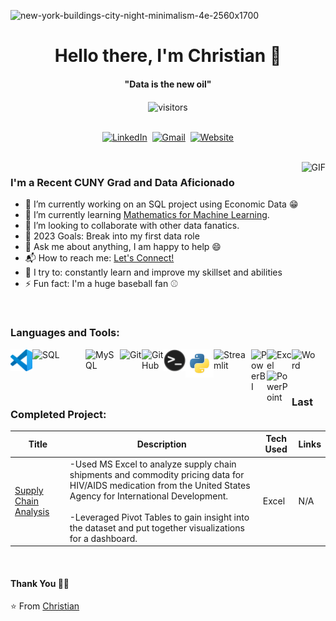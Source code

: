   <!-- [![Matrix SVG](https://raw.githubusercontent.com/rodrigograca31/rodrigograca31/master/matrix.svg)](https://www.youtube.com/watch?v=SDkAGkd4NLc) -->
<!-- cyberpunk ![bc87e5124f8d2cfe810d403adc96ad01](https://user-images.githubusercontent.com/103148784/228347853-6f82750e-f4ce-4cbb-b419-aabd1def69d9.gif) -->
<!-- ![nyc](https://user-images.githubusercontent.com/103148784/228350087-8d9b3704-1521-45b9-ae68-ff505fe3e0ec.gif) -->
![new-york-buildings-city-night-minimalism-4e-2560x1700](https://user-images.githubusercontent.com/103148784/228442039-9358206b-686f-4ec5-8780-c82194dd2d3d.jpg)
<p>
  <h1 align="center"><b>Hello there, I'm Christian 👋</b></h1>
</p>

<p>
  <h4 align="center"><b>"Data is the new oil"</b></h4>
</p>

<p align="center">
    <img align="center" alt="visitors" src="https://komarev.com/ghpvc/?username=chrisf03" />
</p>

<p align="center">
<br>
<!-- <a href="https://www.facebook.com/smarty.saisumanth"><img src="https://img.shields.io/badge/facebook-%231877F2.svg?&style=for-the-badge&logo=facebook&logoColor=white" alt="Facebook" /></a>&nbsp; --> 
<!-- <a href="https://instagram.com/the.cs.geek?igshid=1mamru7aa53b2"><img src="https://img.shields.io/badge/instagram-%23E4405F.svg?&style=for-the-badge&logo=instagram&logoColor=white" alt="Instagram" /></a>&nbsp; -->
<a href="https://www.linkedin.com/in/chrisf03"><img src="https://img.shields.io/badge/linkedin-%230077B5.svg?&style=for-the-badge&logo=linkedin&logoColor=white" alt="LinkedIn" /></a>&nbsp;
<a href="mailto:fernandez.christian13@gmail.com"><img src="https://img.shields.io/badge/gmail-%23D14836.svg?&style=for-the-badge&logo=google&logoColor=white" alt="Gmail"/></a>&nbsp;
<a href="https://chrisf03.github.io/ChristiansPortfolio/"><img alt="Website" src="https://img.shields.io/badge/Portfolio-lightblue.svg?&style=for-the-badge&logo=github&logoColor=black"></a>
</p>

<br>

<img align="right" height="270px" alt="GIF" src="https://i.pinimg.com/originals/e4/26/70/e426702edf874b181aced1e2fa5c6cde.gif" />

### I'm a Recent CUNY Grad and Data Aficionado
- 🔭 I’m currently working on an SQL project using Economic Data :grin:
- 🌱 I’m currently learning [Mathematics for Machine Learning](https://www.coursera.org/specializations/mathematics-machine-learning).
- 👯 I’m looking to collaborate with other data fanatics. 
- 🥅 2023 Goals: Break into my first data role 
- 💬 Ask me about anything, I am happy to help :smile:
- 📬 How to reach me: [Let's Connect!](https://www.linkedin.com/in/chrisf03/)
- 🧗 I try to: constantly learn and improve my skillset and abilities
- ⚡ Fun fact: I'm a huge baseball fan :baseball:

<br>

### Languages and Tools: 

<img align="left" alt="Visual Studio Code" width="35px" src="https://raw.githubusercontent.com/github/explore/80688e429a7d4ef2fca1e82350fe8e3517d3494d/topics/visual-studio-code/visual-studio-code.png" />
<img align="left" alt="SQL" width="85px" src="https://cdn.svgporn.com/logos/sqlite.svg" />
<img align="left" alt="MySQL" width="55px" src="https://cdn.svgporn.com/logos/mysql.svg" />
<img align="left" alt="Git" width="35px" src="https://cdn.svgporn.com/logos/git-icon.svg" />
<img align="left" alt="GitHub" width="35px" src="https://cdn-icons-png.flaticon.com/512/25/25231.png" />
<img align="left" alt="Terminal" width="35px" src="https://raw.githubusercontent.com/github/explore/80688e429a7d4ef2fca1e82350fe8e3517d3494d/topics/terminal/terminal.png" />
<img align="left" alt="Python" width="45px" src="https://raw.githubusercontent.com/github/explore/80688e429a7d4ef2fca1e82350fe8e3517d3494d/topics/python/python.png" />
<img align="left" alt="Streamlit" width="60px" src="https://streamlit.io/images/brand/streamlit-mark-color.svg"
<img align="left" alt="Tableau" width="35px" src="https://cdn.svgporn.com/logos/tableau-icon.svg" />
<img align="left" alt="PowerBI" width="25px" src="https://cdn.svgporn.com/logos/microsoft-power-bi.svg" />
<img align="left" alt="Excel" width="40px" src="https://seeklogo.com/images/M/microsoft-excel-logo-F8C90B4427-seeklogo.com.png" />
<img align="left" alt="Word" width="40px" src="https://upload.wikimedia.org/wikipedia/commons/thumb/f/fd/Microsoft_Office_Word_%282019%E2%80%93present%29.svg/1101px-Microsoft_Office_Word_%282019%E2%80%93present%29.svg.png" />
<img align="left" alt="PowerPoint" width="40px" src="https://upload.wikimedia.org/wikipedia/commons/thumb/0/0d/Microsoft_Office_PowerPoint_%282019%E2%80%93present%29.svg/640px-Microsoft_Office_PowerPoint_%282019%E2%80%93present%29.svg.png" />
<br>
<br>
<br>

<h3 align="left"><b>Last Completed Project: </b></h4>

|Title|Description|Tech Used|Links|
|-----|-----------|---------|-----|
|[Supply Chain Analysis](https://github.com/ChrisF03/Portfolio-Projects/blob/main/Supply_Chain_Analysis.xlsx)|-Used MS Excel to analyze supply chain shipments and commodity pricing data for HIV/AIDS medication from the United States Agency for International Development.<br><br>-Leveraged Pivot Tables to gain insight into the dataset and put together visualizations for a dashboard.|Excel|N/A|

<br>
<h4 align="left">Thank You 🙏🏼</h4>

⭐️ From [Christian](https://github.com/chrisf03)

<!-- <h1 align="center">Hi 👋, I'm Christian</h1>
<h3 align="center">A passionate data enthusiast from Brooklyn, NY</h3>

<p align="left"> <img src="https://komarev.com/ghpvc/?username=chrisf03&label=Profile%20views&color=0e75b6&style=flat" alt="chrisf03" /> </p>

- 🔭 I’m currently working on [this project](google.com)

<h3 align="left">Connect with me:</h3>
<p align="left">
</p>

<h3 align="left">Languages and Tools:</h3>
<p align="left"> <a href="https://www.mysql.com/" target="_blank" rel="noreferrer"> <img src="https://raw.githubusercontent.com/devicons/devicon/master/icons/mysql/mysql-original-wordmark.svg" alt="mysql" width="40" height="40"/> </a> <a href="https://pandas.pydata.org/" target="_blank" rel="noreferrer"> <img src="https://raw.githubusercontent.com/devicons/devicon/2ae2a900d2f041da66e950e4d48052658d850630/icons/pandas/pandas-original.svg" alt="pandas" width="40" height="40"/> </a> <a href="https://www.python.org" target="_blank" rel="noreferrer"> <img src="https://raw.githubusercontent.com/devicons/devicon/master/icons/python/python-original.svg" alt="python" width="40" height="40"/> </a> <a href="https://scikit-learn.org/" target="_blank" rel="noreferrer"> <img src="https://upload.wikimedia.org/wikipedia/commons/0/05/Scikit_learn_logo_small.svg" alt="scikit_learn" width="40" height="40"/> </a> <a href="https://seaborn.pydata.org/" target="_blank" rel="noreferrer"> <img src="https://seaborn.pydata.org/_images/logo-mark-lightbg.svg" alt="seaborn" width="40" height="40"/> </a> <a href="https://www.sqlite.org/" target="_blank" rel="noreferrer"> <img src="https://www.vectorlogo.zone/logos/sqlite/sqlite-icon.svg" alt="sqlite" width="40" height="40"/> </a> </p>

<p>&nbsp;<img align="center" src="https://github-readme-stats.vercel.app/api?username=chrisf03&hide=issues,prs,contribs&show_icons=true&locale=en" alt="chrisf03" /></p>

<p><img align="center" src="https://github-readme-streak-stats.herokuapp.com/?user=chrisf03&" alt="chrisf03" /></p> -->




<!-- Vistor Count <br> -->
<!-- ![Visitor Count](https://profile-counter.glitch.me/chrisf03/count.svg) -->



<!-- GitHub Streak Stats -->
<!-- [![GitHub Streak](https://github-readme-streak-stats.herokuapp.com?user=ChrisF03&theme=tokyonight&fire=EB5454)](https://git.io/streak-stats) -->









<!--
**ChrisF03/ChrisF03** is a ✨ _special_ ✨ repository because its `README.md` (this file) appears on your GitHub profile.

Here are some ideas to get you started:

- 🔭 I’m currently working on ...
- 🌱 I’m currently learning ...
- 👯 I’m looking to collaborate on ...
- 🤔 I’m looking for help with ...
- 💬 Ask me about ...
- 📫 How to reach me: ...
- 😄 Pronouns: ...
- ⚡ Fun fact: ...
--> 
